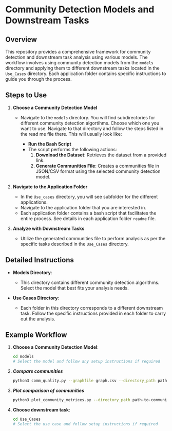 # Community Detection Models and Downstream Tasks

## Overview

This repository provides a comprehensive framework for community detection and downstream task analysis using various models. The workflow involves using community detection models from the `models` directory and applying them to different downstream tasks located in the `Use_Cases` directory. Each application folder contains specific instructions to guide you through the process.

## Steps to Use

1. **Choose a Community Detection Model**
   - Navigate to the `models` directory. You will find subdirectories for different community detection algortihms. Choose which one you want to use. Navigate to that directory and follow the steps listed in the read me file there. This will usually look like:

     - **Run the Bash Script**
     - The script performs the following actions:
       1. **Download the Dataset**: Retrieves the dataset from a provided link.
       2. **Generate Communities File**: Creates a communities file in JSON/CSV format using the selected community detection model.

2. **Navigate to the Application Folder**
   - In the `Use_cases` directory, you will see subfolder for the different applications.
   - Navigate to the application folder that you are interested in.
   - Each application folder contains a bash script that facilitates the entire process. See details in each application folder `readme` file.

4. **Analyze with Downstream Tasks**
   - Utilize the generated communities file to perform analysis as per the specific tasks described in the `Use_Cases` directory.

## Detailed Instructions

- **Models Directory**:
  - This directory contains different community detection algorithms. Select the model that best fits your analysis needs.
  
- **Use Cases Directory**:
  - Each folder in this directory corresponds to a different downstream task. Follow the specific instructions provided in each folder to carry out the analysis.

## Example Workflow

1. **Choose a Community Detection Model**:
   ```bash
   cd models
   # Select the model and follow any setup instructions if required

2. ***Compare communities***
   ```bash
   python3 comm_quality.py --graphfile graph.csv --directory_path path-to-communities-folder

3. ***Plot comparison of communities***
   ```bash
   python3 plot_community_metrices.py --directory_path path-to-communities_metrics-folder
   
3. **Choose downstream task**:
   ```bash
   cd Use_Cases
   # Select the use case and follow setup instructions if required 
